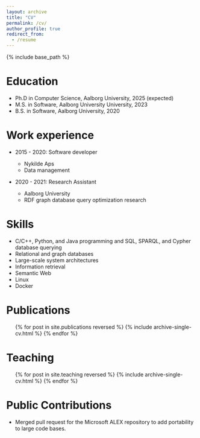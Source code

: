 ```yaml
---
layout: archive
title: "CV"
permalink: /cv/
author_profile: true
redirect_from:
  - /resume
---
```


{% include base_path %}

Education
======
* Ph.D in Computer Science, Aalborg University, 2025 (expected)
* M.S. in Software, Aalborg University University, 2023
* B.S. in Software, Aalborg University, 2020

Work experience
======
* 2015 - 2020: Software developer
  * Nykilde Aps
  * Data management

* 2020 - 2021: Research Assistant
  * Aalborg University
  * RDF graph database query optimization research
  
Skills
======
* C/C++, Python, and Java programming and SQL, SPARQL, and Cypher database querying
* Relational and graph databases
* Large-scale system architectures
* Information retrieval
* Semantic Web
* Linux
* Docker

Publications
======
  <ul>{% for post in site.publications reversed %}
    {% include archive-single-cv.html %}
  {% endfor %}</ul>
  
<!--Talks
======
  <ul>{% for post in site.talks reversed %}
    {% include archive-single-talk-cv.html  %}
  {% endfor %}</ul>-->
  
Teaching
======
  <ul>{% for post in site.teaching reversed %}
    {% include archive-single-cv.html %}
  {% endfor %}</ul>
  
<!--Service and leadership
======
* Currently signed in to 43 different slack teams-->

Public Contributions
======
* Merged pull request for the Microsoft ALEX repository to add portability to large code bases.